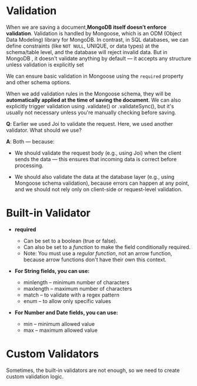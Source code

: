 # Validation

When we are saving a document,**MongoDB itself doesn’t enforce validation**. Validation is handled by Mongoose, which is an ODM (Object Data Modeling) library for MongoDB. In contrast, in SQL databases, we can define constraints (like `NOT NULL`, UNIQUE, or data types) at the schema/table level, and the database will reject invalid data. But in MongoDB , it doesn't validate anything by default — it accepts any structure unless validation is explicitly set

We can ensure basic validation in Mongoose using the `required` property and other schema options.

When we add validation rules in the Mongoose schema, they will be **automatically applied at the time of saving the document**.
We can also explicitly trigger validation using .validate() or .validateSync(), but it's usually not necessary unless you're manually checking before saving.

**Q**: Earlier we used Joi to validate the request. Here, we used another validator. What should we use?

**A**: Both — because:

- We should validate the request body (e.g., using Joi) when the client sends the data — this ensures that incoming data is correct before processing.

- We should also validate the data at the database layer (e.g., using Mongoose schema validation), because errors can happen at any point, and we should not rely only on client-side or request-level validation.

# Built-in Validator

- **required**

  - Can be set to a boolean (true or false).
  - Can also be set to a _function_ to make the field conditionally required.
  - Note: You must use a _regular function_, not an arrow function, because arrow functions don't have their own this context.

- **For String fields, you can use:**

  - minlength – minimum number of characters
  - maxlength – maximum number of characters
  - match – to validate with a regex pattern
  - enum – to allow only specific values

- **For Number and Date fields, you can use:**

  - min – minimum allowed value
  - max – maximum allowed value

# Custom Validators

Sometimes, the built-in validators are not enough, so we need to create custom validation logic.
